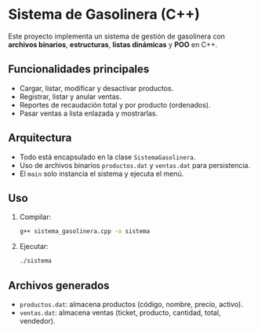 # Sistema de Gasolinera (C++)

Este proyecto implementa un sistema de gestión de gasolinera con **archivos binarios**, **estructuras**, **listas dinámicas** y **POO** en C++.

## Funcionalidades principales
- Cargar, listar, modificar y desactivar productos.
- Registrar, listar y anular ventas.
- Reportes de recaudación total y por producto (ordenados).
- Pasar ventas a lista enlazada y mostrarlas.

## Arquitectura
- Todo está encapsulado en la clase `SistemaGasolinera`.
- Uso de archivos binarios `productos.dat` y `ventas.dat` para persistencia.
- El `main` solo instancia el sistema y ejecuta el menú.

## Uso
1. Compilar:
   ```bash
   g++ sistema_gasolinera.cpp -o sistema
   ```
2. Ejecutar:
   ```bash
   ./sistema
   ```

## Archivos generados
- `productos.dat`: almacena productos (código, nombre, precio, activo).
- `ventas.dat`: almacena ventas (ticket, producto, cantidad, total, vendedor).
